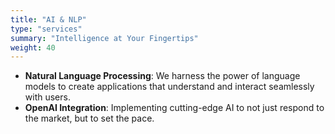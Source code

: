 ```yaml
---
title: "AI & NLP"
type: "services"
summary: "Intelligence at Your Fingertips"
weight: 40
---
```



- **Natural Language Processing**: We harness the power of language models to create applications that understand and interact seamlessly with users.
- **OpenAI Integration**: Implementing cutting-edge AI to not just respond to the market, but to set the pace.